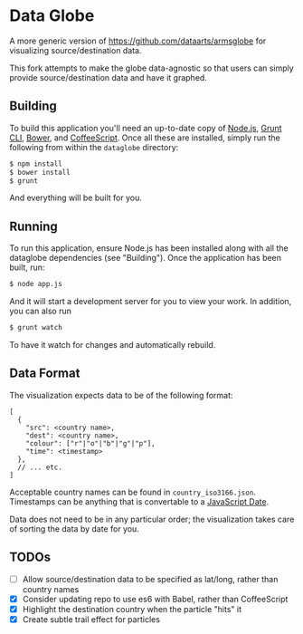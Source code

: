 # Data Globe
A more generic version of https://github.com/dataarts/armsglobe for visualizing source/destination data.

This fork attempts to make the globe data-agnostic so that users can simply provide source/destination data and have it graphed.

## Building

To build this application you'll need an up-to-date copy of [Node.js](http://nodejs.org/), [Grunt CLI](http://gruntjs.com/), [Bower](http://bower.io/), and [CoffeeScript](http://coffeescript.org/). Once all these are installed, simply run the following from within the `dataglobe` directory:

```bash
$ npm install
$ bower install
$ grunt
```
And everything will be built for you.

## Running

To run this application, ensure Node.js has been installed along with all the dataglobe dependencies (see "Building"). Once the application has been built, run:

```bash
$ node app.js
```
And it will start a development server for you to view your work. In addition, you can also run

```bash
$ grunt watch
```
To have it watch for changes and automatically rebuild.

## Data Format

The visualization expects data to be of the following format:

```
[
  {
    "src": <country name>,
    "dest": <country name>,
    "colour": ["r"|"o"|"b"|"g"|"p"],
    "time": <timestamp>
  },
  // ... etc.
]
```

Acceptable country names can be found in `country_iso3166.json`. Timestamps can be anything that is convertable to a [JavaScript Date](https://developer.mozilla.org/en-US/docs/Web/JavaScript/Reference/Global_Objects/Date).

Data does not need to be in any particular order; the visualization takes care of sorting the data by date for you.

## TODOs

* [ ] Allow source/destination data to be specified as lat/long, rather than country names
* [x] Consider updating repo to use es6 with Babel, rather than CoffeeScript
* [x] Highlight the destination country when the particle "hits" it
* [x] Create subtle trail effect for particles
